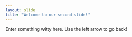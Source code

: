 ```yaml
---
layout: slide
title: "Welcome to our second slide!"
---
```

Enter something witty here. 
Use the left arrow to go back!
